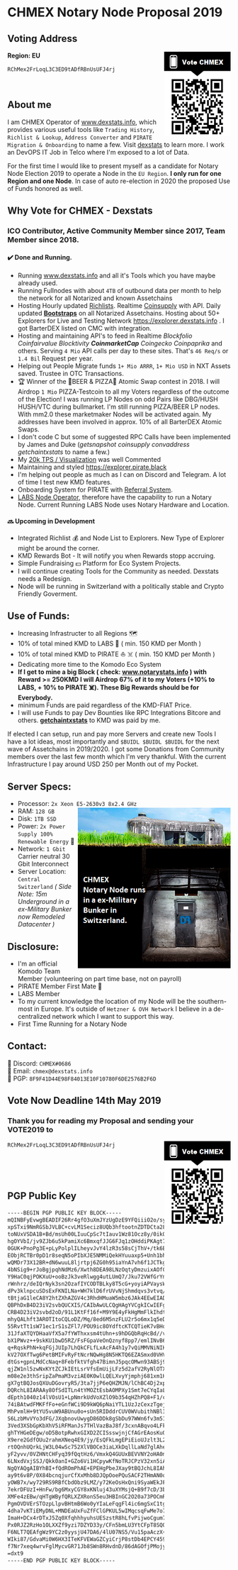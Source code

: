 # CHMEX Notary Node Proposal 2019

## Voting Address ##
**Region: EU**
<img src="https://github.com/CHMEX/VOTE2019/raw/master/chmex_qr_voting.png" align="right" height="190px" width="150px">

```
RChMex2FrLoqL3C3ED9tADfRBnUsUFJ4rj
```

<br>

## About me 
I am CHMEX Operator of <a href="https://dexstats.info" target="_blank">www.dexstats.info</a>, which provides various useful tools like `Trading History`, `Richlist & Lookup`, `Address Converter` and `PIRATE Migration & Onboarding` to name a few. Visit <a href="https://dexstats.info" target="_blank">dexstats</a> to learn more.
I work an DevOPS IT Job in Telco where I'm exposed to a lot of Data.

For the first time I would like to present myself as a candidate for Notary Node Election 2019 to operate a Node in the `EU Region`. **I only run for one Region and one Node**. In case of auto re-election in 2020 the proposed Use of Funds honored as well.

## Why Vote for CHMEX - Dexstats

### ICO Contributor, Active Community Member since 2017, Team Member since 2018. ###
#### :heavy_check_mark: Done and Running. #####
* Running <a href="https://dexstats.info" target="_blank">www.dexstats.info</a> and all it's Tools which you have maybe already used.<br>
* Running Fullnodes with about `4TB` of outbound data per month to help the network for all Notarized and known Assetchains<br>
* Hosting Hourly updated <a href="https://dexstats.info/richlist.php" target="_blank">Richlists</a>. Realtime <a href="https://explorer.dexstats.info"  target="_blank">Coinsupply</a> with API. Daily updated **<a href="https://dexstats.info/bootstrap.php"  target="_blank">Bootstraps</a>** on all Notarized Assetchains. Hosting about 50+ Explorers for Live and Testing Network https://explorer.dexstats.info . I got BarterDEX listed on CMC with integration.
* Hosting and maintaining API's to feed in Realtime _Blockfolio Coinfairvalue Blocktivity **CoinmarketCap** Coingecko Coinpaprika_ and others. Serving `4 Mio` API calls per day to these sites. That's `46 Req/s` or `1.4 Bil` Request per year.<br>
* Helping out People Migrate funds `1+ Mio ARRR`, `1+ Mio USD` in NXT Assets saved. Trustee in OTC Transactions.
* :trophy: Winner of the :beer:BEER & PIZZA:pizza: Atomic Swap contest in 2018. I will Airdrop `1 Mio` PIZZA-Testcoin to all my Voters regardless of the outcome of the Election! I was running LP Nodes on odd Pairs like DBG/HUSH HUSH/VTC during bullmarket. I'm still running PIZZA/BEER LP nodes. With mm2.0 these marketmaker Nodes will be activated again. My addresses have been involved in approx. 10% of all BarterDEX Atomic Swaps.
* I don't code C but some of suggested RPC Calls have been implemented by James and Duke (_getsnapshot coinsupply convaddress getchaintxstats_ to name a few.)
* My <a href="https://dexstats.info/scale/index.html"  target="_blank">20k TPS / Visualization</a> was well Commented
* Maintaining and styled <a href="https://explorer.pirate.black"  target="_blank">https://explorer.pirate.black</a>
* I'm helping out people as much as I can on Discord and Telegram. A lot of time I test new KMD features.
* Onboarding System for PIRATE with <a href="https://pirate.dexstats.info/?VOTE2019">Referral System</a>. 
* <a href="https://kmd.explorer.dexstats.info/address/RF4HiVeuYpaznRPs7fkRAKKYqT5tuxQQTL" target="_blank">LABS Node Operator</a>, therefore have the capability to run a Notary Node. Current Running LABS Node uses Notary Hardware and Location.

#### :soon: Upcoming in Development #####
* Integrated Richlist :moneybag: and Node List to Explorers. New Type of Explorer might be around the corner.
* KMD Rewards Bot - It will notify you when Rewards stopp accruing.
* Simple Fundraising :dollar: Platform for Eco System Projects.
* I will continue creating Tools for the Community as needed. Dexstats needs a Redesign.
* Node will be running in Switzerland with a politically stable and Crypto Friendly Goverment.

## Use of Funds:
* Increasing Infrastructer to all Regions :world_map:
* 10% of total mined KMD to LABS :microscope: ( min. 150 KMD per Month )
* 10% of total mined KMD to PIRATE :sailboat:	☠️ ( min. 150 KMD per Month )
* Dedicating more time to the Komodo Eco System
* **If I get to mine a big Block ( check: <a href="https://notarystats.info"  target="_blank">www.notarystats.info</a> ) with Reward >= 250KMD I will Airdrop 67% of it to my Voters (+10% to LABS, + 10% to PIRATE ☠️). These Big Rewards should be for Everybody.**
* minimum Funds are paid regardless of the KMD-FIAT Price.
* I will use Funds to pay Dev Bounties like RPC Integrations Bitcore and others. <a href="https://github.com/jl777/komodo/pull/1328"><b>getchaintxstats</b></a> to KMD was paid by me.

If elected I can setup, run and pay more Servers and create new Tools I have a lot ideas, most importantly and `$BUIDL $BUIDL $BUIDL` for the next wave of Assetchains in 2019/2020.
I got some Donations from Community members over the last few month which I'm very thankful. With the current Infrastructure I pay around USD 250 per Month out of my Pocket.

## Server Specs:
* Processor: `2x Xeon E5-2630v3 8x2.4 GHz` <img src="https://github.com/CHMEX/VOTE2019/raw/master/chmex_datacenter.png" align="right">
* RAM: `128 GB`
* Disk: `1TB SSD`
* Power: `2x Power Supply 100% Renewable Energy` :green_heart:
* Network: `1 Gbit` Carrier neutral 30 Gbit Interconnect
* Server Location: `Central Switzerland` _( Side Note: 15m Underground in a ex-Military Bunker now Remodeled Datacenter )_

## Disclosure:
* I'm an official Komodo Team Member (volunteering on part time base, not on payroll)
* PIRATE Member First Mate 🏴
* LABS Member
* To my current knowledge the location of my Node will be the southern-most in Europe. It's outside of `Hetzner & OVH Network` I believe in a de-centralized network which I want to support this way.
* First Time Running for a Notary Node

## Contact:
:iphone: Discord: `CHMEX#0686`<br>
:e-mail: Email: `chmex@dexstats.info`<br>
:key: PGP: `8F9F41D44E98F84013E10F10780F6DE2576B2F6D`<br>

## Vote Now Deadline 14th May 2019
### Thank you for reading my Proposal and sending your VOTE2019 to 
<img src="https://github.com/CHMEX/VOTE2019/raw/master/chmex_qr_voting.png" align="right" height="190px" width="150px">

```
RChMex2FrLoqL3C3ED9tADfRBnUsUFJ4rj
```

<br><br><br>



## PGP Public Key
```
-----BEGIN PGP PUBLIC KEY BLOCK-----
mQINBFyEvwgBEADIF26Rr4gfO3uXmJYzUgDzE9YFQiiiO2o/sy8nnzX9GlKEWtas
xpSTxi9NmRGSbJVLBC+cvLM1Seciz8UQb3hftootnZDTDCta28MxmTnTGKq8nN1R
toNUxVSDA1B+Bd/msUh00LIuuCpSc7tIauv1Wz81Ocz8y/0ikOYxRK8BHaXVyUaF
hgOYVbI/jv9ZJb6u5kPamiXc6BmxqfJJG6FJq1zOHddiPKAgt7mgPzKHxZxJoxPv
0GUK+PnoPg3E+pLyPolplILheyvJvY4lzR3s58sCjThV+/tk6B3NJT514MGRtxIR
EObjRCTBr0pD1r8seqN5oPIbXJE5NMMiQekHYuuaxp5+Unh1bhlng+gLC5qnGquw
wQMDr73X12BR+dN6wuuL8ljrtpj6ZG0h95iaYnA7vh6f1JCTkgyNamJFk6xOlQ1n
4bNSig9+rJoBgjpqhNdMz6/Xwth8DEA98LNzOqtyDmzuixAOfC73DHZnhzHKJozf
Y9HaC0qjPOKXuU+ooBzJk3veRlwgg4utLUmQ7/Jku72VWfGrYmpbsEJ/rQNldBVn
rWnhrz/deIQrNyk3sn2OzafIYCODTBLky8T5cG+yoyiAPVaysW+HI/EMwoLeOlUV
dPv3klnpcuSDsExFKNILNa+WH7klD6frUVvNjShmdqvs3vtvq/xJzHFy+QARAQAB
tBtjaG1leCA8Y2htZXhAZGV4c3RhdHMuaW5mbz6JAk4EEwEIADgWIQSPn0HUTpj4
QBPhDxB4D23iV2svbQUCXIS/CAIbAwULCQgHAgYVCgkICwIEFgIDAQIeAQIXgAAK
CRB4D23iV2svbd2oD/91L1KtFf16f+M9Y9E4yFkHgMmFlkIhdt2JgBrNEXfhw9D+
mhyQALhft3AROTItoCQLoDZ/Mq/8ed6M5nzFLU2r5o6mx1q5eDxJww/FAGEl+Wv+
55RvtTt1sW71ec1rS1sZFl7/POU9ic8OYdftcKTCQTieK7vBHqKqA0d4li5O/b94
31JfaXTQYDHaaVfX5a7fYWThxxsm4tUhn+s9hDGQbRqHcBd//vTgDmuxNGkvdpLU
bX1PWvz++9skKU1bwD5RZ/FsFGpaVeOnQznyf8pp7/emlINvB6j1oF6yVktuJ3X7
q+RqskPhN+kqFGjJUIp7LhQkCFLfLxAcFA4h1y7vQiMMVNiNIHJtEf5yTCN0XVwf
kV27OXfTwg6PetBMIFvRyFtNcrNQwHg8N5HKTQ6EZASmxd0VHVFaxT+0HF8GUYcb
dtGs+gpnLMdCcNaq+8FebfktVfgh47BimnJ5pqcOMwn93ABSj9aPF9baMVEQ/Fx3
qjZW1nl5zwNxKYtZCJkIEtLsrVfsEmUijLFz5d2afV2RyNlOTXI5fLV56VhW47oT
m08e2e3thSripZaPmaM3vziAE0K0wlLQELXvyYjmphj681xm1HBPBMMZUQq+12hV
gX7gtBQJosQXUuDGovryR5/3ta7jjP6eQHZMJN/lChBC4Dj2xpf5djA4QwrvjbkC
DQRchL8IARAAy8OfSdITLn4tYMOZtEsbAOMPXy1Smt7eCYqIaLWHTfv3eqY2xGtl
dEpth1040z14lVOsU1+LpNmrkUdVoXZlO9b354qHZhPQ8+F1/cUEhavkzlznUMvw
74iBAtwdFMKFfFo+eGnfWCi9D9kWQ6pNaiYTL1UzJzCexzTgejJfivFF8vj60KUe
MhPvmlH+9tYU5vuW9ABUnu0o+sUn5RIDddrCUV0WVubithNBlIzTIiiICl0SHZJb
S6LzbMvVYo3dFG/JXqbnovUwygD86DDk8gSbDu97WWn6fv3m51UBG/vz7CbCtWra
3Ved3XSbGpKbXhV5iRFManJs7THlVazBaJ8f/3cxnABqvo4LFkrlkdD/5Xa6VgOF
ghTYHGeDEgw/oD5BotpRwhxGIXD2ZCISsswjnjCfAGrEAosKuOYhlh2nl5w3t1J/
X9ere2GdfOUu2rahmXNeq4E9/jy/EsQFkLmgEPiEioUJzlt3L2I8fKBVQ/tWstPu
rtOQnhUQrkLjW3L04wSc752XlVBOCe3iaLXkDqllLaNd7glAhekvETMU3QokH4Uz
yF2yvv/0VZHNtCHFyq39fQqtHz6/VmxkQ4GUUxBEVVNY2oHA0m3GTzy9phhU7IIa
6LNxdVxjSSJ/Qkk0anI+GZo6Vi1HCpywKfNoTRJCPzV32xn5iA/wzi8AEQEAAYkC
NgQYAQgAIBYhBI+fQdROmPhAE+EPEHgPbeJXay9tBQJchL8IAhsMAAoJEHgPbeJX
ay9t6v8P/0X84bcnqjurCfXxMhb8DJQpOoePQuSACF2THmAN0o68IyeW4AHbughH
yOWB7x/wy729RS9RBfCbdObz9LMZ/y72KeOsHxQni9SyaWEkJF6cYTYRIEQg283A
7ekrDFUzI+HnFw/bg6MxyCGY8xKNluj43uXYMsjQ+B9f7cD/3bFOlVFzXRhYm6YQ
XMFe4zEBw/qHTgWByfQRLXZXRonS5eu3HBInGC2O20a73POCmRFUkxiD3NiMFTzP
PgmOVDVErSTOzpLlpvBHtmB6Wo0yYIaLeFqgFl4ic6mgSxC1tgAR8jV43PPyh5mh
4dha7vKTiEMyDNL+MNDEaUxFuZfFClGPKUL5wIMqcsqFwMe7o7GUwSduJNrPoiTv
ImaH+DCx4rDTxJ5Zq0XfqhhhyuhsUESzstR8hLfvPijwoCgum77RKSLqvpvI5+U8
Px0RJZ2RzHo1OLXXZf9yzi7DZYD33y/CFn5bmLU3YtCFpT8SQQSo3ROCMFY56OMi
F6NLT7QEAfgWz9YC2z0yysjU47DA6/4lU07NS5/Vu15paAczX+/FrK/8CLdQU1z9
WIki87/GdvaMi0W6HX3ITeKFVEWaGZCyiCrjP8stDb4EPCY4595XD3/sDwtY4Mx7
f7Nr7xeq4wrvFglMycvGR71Jb8SWn8RHvdnD/86dAGOfjPMojy+H
=dxt9
-----END PGP PUBLIC KEY BLOCK-----
```
